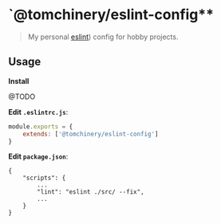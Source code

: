 # `@tomchinery/eslint-config**

> My personal [eslint](https://eslint.org/)) config for hobby projects.

## Usage

**Install**

@TODO

**Edit `.eslintrc.js`**:

```javascript
module.exports = {
    extends: ['@tomchinery/eslint-config']
}
```

**Edit `package.json`**:

```jsonc
{
    "scripts": {
        ...
        "lint": "eslint ./src/ --fix",
        ...
    }
}
```

